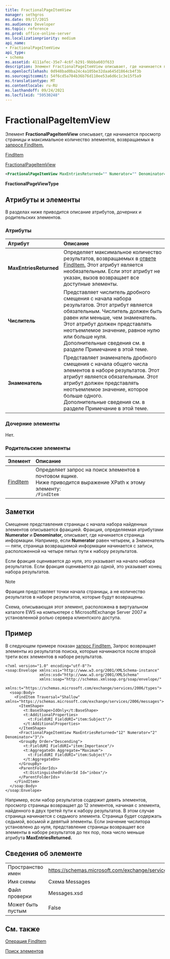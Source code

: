 ```yaml
---
title: FractionalPageItemView
manager: sethgros
ms.date: 09/17/2015
ms.audience: Developer
ms.topic: reference
ms.prod: office-online-server
ms.localizationpriority: medium
api_name:
- FractionalPageItemView
api_type:
- schema
ms.assetid: 4111afec-35e7-4c6f-b291-9bbba603f633
description: Элемент FractionalPageItemView описывает, где начинается просмотр страницы и максимальное количество элементов, возвращаемых в запросе FindItem.
ms.openlocfilehash: 0d948bad0ba24c4a105be32daa645d1864cb4f3b
ms.sourcegitcommit: 54f6cd5a704b36b76d110ee53a6d6c1c3e15f5a9
ms.translationtype: MT
ms.contentlocale: ru-RU
ms.lasthandoff: 09/24/2021
ms.locfileid: "59530248"
---
```

# <a name="fractionalpageitemview"></a>FractionalPageItemView

Элемент **FractionalPageItemView** описывает, где начинается просмотр страницы и максимальное количество элементов, возвращаемых в [запросе FindItem.](finditem.md) 
  
[FindItem](finditem.md)
  
[FractionalPageItemView](fractionalpageitemview.md)
  
```xml
<FractionalPageItemView MaxEntriesReturned="" Numerator="" Denominator=""/>
```

 **FractionalPageViewType**
## <a name="attributes-and-elements"></a>Атрибуты и элементы

В разделах ниже приводится описание атрибутов, дочерних и родительских элементов.
  
### <a name="attributes"></a>Атрибуты

|**Атрибут**|**Описание**|
|:-----|:-----|
|**MaxEntriesReturned** <br/> |Определяет максимальное количество результатов, возвращаемых в [ответе FindItem.](finditem.md) Этот атрибут является необязательным. Если этот атрибут не указан, вызов возвращает все доступные элементы.  <br/> |
|**Числитель** <br/> |Представляет числитель дробного смещения с начала набора результатов. Этот атрибут является обязательным. Числитель должен быть равен или меньше, чем знаменатель. Этот атрибут должен представлять неотъемлемое значение, равное нулю или больше нуля.  <br/> Дополнительные сведения см. в разделе Примечание в этой теме.  <br/> |
|**Знаменатель** <br/> |Представляет знаменатель дробного смещения с начала общего числа элементов в наборе результатов. Этот атрибут является обязательным. Этот атрибут должен представлять неотъемлемое значение, которое больше одного.  <br/> Дополнительные сведения см. в разделе Примечание в этой теме.  <br/> |
   
### <a name="child-elements"></a>Дочерние элементы

Нет.
  
### <a name="parent-elements"></a>Родительские элементы

|**Элемент**|**Описание**|
|:-----|:-----|
|[FindItem](finditem.md) <br/> |Определяет запрос на поиск элементов в почтовом ящике.  <br/> Ниже приводится выражение XPath к этому элементу:  <br/>  `/FindItem` <br/> |
   
## <a name="remarks"></a>Заметки

Смещение представления страницы с начала набора найденных элементов описывается фракцией. Фракция, определяемая атрибутами **Numerator** и **Denominator,** описывает, где начинается страница информации. Например, если **Numerator** равен  четырем, а Знаменатель — пяти, страница возвращаемой информации начинается с записи, расположенной на четыре пятых пути к набору результатов. 
  
Если фракция оценивается до нуля, это указывает на начало набора результатов. Если фракция оценивается до одной, это указывает конец набора результатов.
  
> [!NOTE]
> Фракция представляет точки начала страницы, а не количество результатов в наборе результатов, которые будут возвращены. 
  
Схема, описывающая этот элемент, расположена в виртуальном каталоге EWS на компьютере с MicrosoftExchange Server 2007 и установленной ролью сервера клиентского доступа.
  
## <a name="example"></a>Пример

В следующем примере показан [запрос FindItem.](finditem.md) Запрос возвращает элементы из результатов поиска, которые начинаются после второй трети всех элементов в наборе результатов. 
  
```
<?xml version="1.0" encoding="utf-8"?>
<soap:Envelope xmlns:xsi="http://www.w3.org/2001/XMLSchema-instance"
               xmlns:xsd="http://www.w3.org/2001/XMLSchema"
               xmlns:soap="http://schemas.xmlsoap.org/soap/envelope/"
               xmlns:t="https://schemas.microsoft.com/exchange/services/2006/types">
  <soap:Body>
    <FindItem Traversal="Shallow" xmlns="https://schemas.microsoft.com/exchange/services/2006/messages">
      <ItemShape>
        <t:BaseShape>IdOnly</t:BaseShape>
        <t:AdditionalProperties>
          <t:FieldURI FieldURI="item:Subject"/>
        </t:AdditionalProperties>
      </ItemShape>
      <FractionalPageItemView MaxEntriesReturned="12" Numerator="2" Denominator="3"/>
      <GroupBy Order="Descending">
        <t:FieldURI FieldURI="item:Importance"/>
        <t:AggregateOn Aggregate="Maximum">
          <t:FieldURI FieldURI="item:Subject"/>
        </t:AggregateOn>
      </GroupBy>
      <ParentFolderIds>
        <t:DistinguishedFolderId Id="inbox"/>
      </ParentFolderIds>
    </FindItem>
  </soap:Body>
</soap:Envelope>
```

Например, если набор результатов содержит девять элементов, просмотр страницы возвращает до 12 элементов, начиная с элемента, найденного в двух третей пути к набору результатов. В этом случае страница начинается с седьмого элемента. Страница будет содержать седьмой, восьмой и девятый элементы. Если значение числитора установлено до нуля, представление страницы возвращает все элементы в наборе результатов до тех пор, пока число меньше атрибута **MaxEntriesReturned.** 
  
## <a name="element-information"></a>Сведения об элементе

|||
|:-----|:-----|
|Пространство имен  <br/> |https://schemas.microsoft.com/exchange/services/2006/messages  <br/> |
|Имя схемы  <br/> |Схема Messages  <br/> |
|Файл проверки  <br/> |Messages.xsd  <br/> |
|Может быть пустым  <br/> |False  <br/> |
   
## <a name="see-also"></a>См. также



[Операция FindItem](finditem-operation.md)


[Поиск элементов](https://msdn.microsoft.com/library/63af1f9c-464b-4fca-9ae3-3d60f24ca93c%28Office.15%29.aspx)

